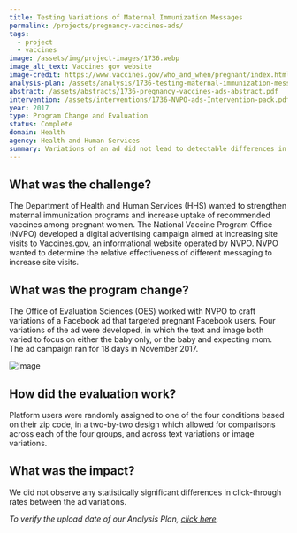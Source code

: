 ```yaml
---
title: Testing Variations of Maternal Immunization Messages
permalink: /projects/pregnancy-vaccines-ads/
tags:
  - project
  - vaccines
image: /assets/img/project-images/1736.webp
image_alt_text: Vaccines gov website
image-credit: https://www.vaccines.gov/who_and_when/pregnant/index.html
analysis-plan: /assets/analysis/1736-testing-maternal-immunization-messages-analysis-plan.pdf
abstract: /assets/abstracts/1736-pregnancy-vaccines-ads-abstract.pdf
intervention: /assets/interventions/1736-NVPO-ads-Intervention-pack.pdf
year: 2017
type: Program Change and Evaluation
status: Complete
domain: Health
agency: Health and Human Services
summary: Variations of an ad did not lead to detectable differences in site visits. 
---
```

## What was the challenge?

The Department of Health and Human Services (HHS) wanted to strengthen maternal immunization programs and increase uptake of recommended vaccines among pregnant women. The National Vaccine Program Office (NVPO) developed a digital advertising campaign aimed at increasing site visits to Vaccines.gov, an informational website operated by NVPO. NVPO wanted to determine the relative effectiveness of different messaging to increase site visits.

## What was the program change?

The Office of Evaluation Sciences (OES) worked with NVPO to craft variations of a Facebook ad that targeted pregnant Facebook users. Four variations of the ad were developed, in which the text and image both varied to focus on either the baby only, or the baby and expecting mom. The ad campaign ran for 18 days in November 2017.

![image]({{site.baseurl}}/assets/img/project-images/1736-image.webp)

## How did the evaluation work?

Platform users were randomly assigned to one of the four conditions based on their zip code, in a two-by-two design which allowed for comparisons across each of the four groups, and across text variations or image variations.

## What was the impact?

We did not observe any statistically significant differences in click-through rates between the ad variations.

<i>To verify the upload date of our Analysis Plan, <a href="https://github.com/gsa-oes/office-of-evaluation-sciences/commits/master/assets/analysis/1736-pregnancy-vaccines-ads-analysis.pdf">click here</a>.</i>
